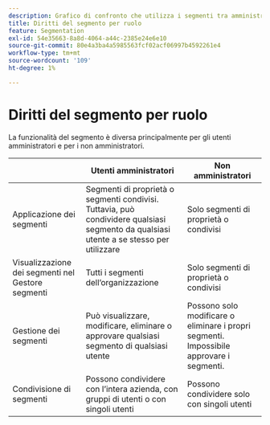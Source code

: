 ```yaml
---
description: Grafico di confronto che utilizza i segmenti tra amministratori e non amministratori.
title: Diritti del segmento per ruolo
feature: Segmentation
exl-id: 54e35663-8a8d-4064-a44c-2385e24e6e10
source-git-commit: 80e4a3ba4a5985563fcf02acf06997b4592261e4
workflow-type: tm+mt
source-wordcount: '109'
ht-degree: 1%

---
```


# Diritti del segmento per ruolo

La funzionalità del segmento è diversa principalmente per gli utenti amministratori e per i non amministratori.

| | Utenti amministratori | Non amministratori |
| --- | --- | --- |
| Applicazione dei segmenti | Segmenti di proprietà o segmenti condivisi. Tuttavia, può condividere qualsiasi segmento da qualsiasi utente a se stesso per utilizzare | Solo segmenti di proprietà o condivisi |
| Visualizzazione dei segmenti nel Gestore segmenti | Tutti i segmenti dell’organizzazione | Solo segmenti di proprietà o condivisi |
| Gestione dei segmenti | Può visualizzare, modificare, eliminare o approvare qualsiasi segmento di qualsiasi utente | Possono solo modificare o eliminare i propri segmenti. Impossibile approvare i segmenti. |
| Condivisione di segmenti | Possono condividere con l’intera azienda, con gruppi di utenti o con singoli utenti | Possono condividere solo con singoli utenti |
